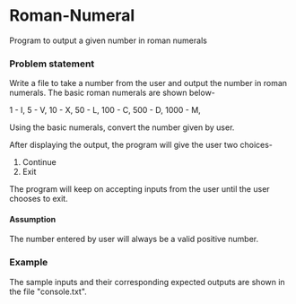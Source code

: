 # Roman-Numeral
Program to output a given number in roman numerals

### Problem statement
Write a file to take a number from the user and output the number in roman numerals. The basic roman numerals are shown below-

1 - I,
5 - V,
10 - X,
50 - L,
100 - C,
500 - D,
1000 - M,

Using the basic numerals, convert the number given by user.

After displaying the output, the program will give the user two choices-
1. Continue
2. Exit

The program will keep on accepting inputs from the user until the user chooses to exit.

#### Assumption
The number entered by user will always be a valid positive number.

### Example
The sample inputs and their corresponding expected outputs are shown in the file "console.txt". 

